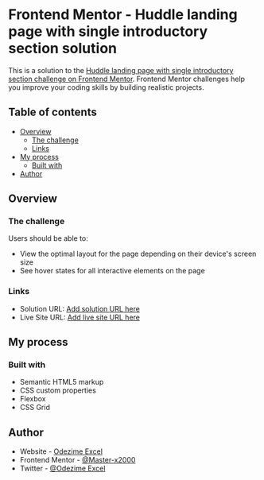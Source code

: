 # Frontend Mentor - Huddle landing page with single introductory section solution

This is a solution to the [Huddle landing page with single introductory section challenge on Frontend Mentor](https://www.frontendmentor.io/challenges/huddle-landing-page-with-a-single-introductory-section-B_2Wvxgi0). Frontend Mentor challenges help you improve your coding skills by building realistic projects. 

## Table of contents

- [Overview](#overview)
  - [The challenge](#the-challenge)
  - [Links](#links)
- [My process](#my-process)
  - [Built with](#built-with)
- [Author](#author)

## Overview

### The challenge

Users should be able to:

- View the optimal layout for the page depending on their device's screen size
- See hover states for all interactive elements on the page

### Links

- Solution URL: [Add solution URL here](https://github.com/master-x2000/huddle-landing)
- Live Site URL: [Add live site URL here](https://master-x2000.github.cio/huddle-landing/)

## My process

### Built with

- Semantic HTML5 markup
- CSS custom properties
- Flexbox
- CSS Grid

## Author

- Website - [Odezime Excel](https://master-x2000.github.cio/huddle-landing/)
- Frontend Mentor - [@Master-x2000](https://www.frontendmentor.io/profile/master-x2000)
- Twitter - [@Odezime Excel](https://twitter.com/EOdezime66661)
